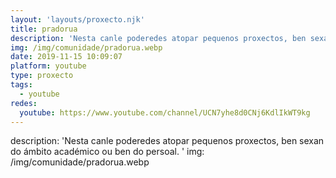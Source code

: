 ```yaml
---
layout: 'layouts/proxecto.njk'
title: pradorua
description: 'Nesta canle poderedes atopar pequenos proxectos, ben sexan do ámbito académico ou ben do persoal. '
img: /img/comunidade/pradorua.webp
date: 2019-11-15 10:09:07
platform: youtube
type: proxecto
tags:
  - youtube
redes:
  youtube: https://www.youtube.com/channel/UCN7yhe8d0CNj6KdlIkWT9kg
---
```

description: 'Nesta canle poderedes atopar pequenos proxectos, ben sexan do ámbito académico ou ben do persoal. '
img: /img/comunidade/pradorua.webp
